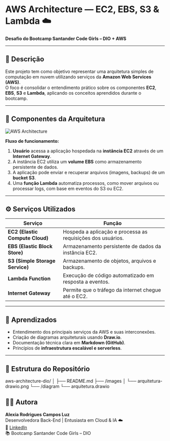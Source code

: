 # AWS Architecture — EC2, EBS, S3 & Lambda ☁️

**Desafio do Bootcamp Santander Code Girls – DIO + AWS**

---

## 📘 Descrição

Este projeto tem como objetivo representar uma arquitetura simples de computação em nuvem utilizando serviços da **Amazon Web Services (AWS)**.  
O foco é consolidar o entendimento prático sobre os componentes **EC2**, **EBS**, **S3** e **Lambda**, aplicando os conceitos aprendidos durante o bootcamp.

---

## 🧩 Componentes da Arquitetura

![AWS Architecture](images/arquitetura-drawio.png)

**Fluxo de funcionamento:**

1. **Usuário** acessa a aplicação hospedada na **instância EC2** através de um **Internet Gateway**.  
2. A instância EC2 utiliza um **volume EBS** como armazenamento persistente de dados.  
3. A aplicação pode enviar e recuperar arquivos (imagens, backups) de um **bucket S3**.  
4. Uma **função Lambda** automatiza processos, como mover arquivos ou processar logs, com base em eventos do S3 ou EC2.

---

## ⚙️ Serviços Utilizados

| Serviço | Função |
|----------|--------|
| **EC2 (Elastic Compute Cloud)** | Hospeda a aplicação e processa as requisições dos usuários. |
| **EBS (Elastic Block Store)** | Armazenamento persistente de dados da instância EC2. |
| **S3 (Simple Storage Service)** | Armazenamento de objetos, arquivos e backups. |
| **Lambda Function** | Execução de código automatizado em resposta a eventos. |
| **Internet Gateway** | Permite que o tráfego da internet chegue até o EC2. |

---

## 🧠 Aprendizados

- Entendimento dos principais serviços da AWS e suas interconexões.
- Criação de diagramas arquiteturais usando **Draw.io**.
- Documentação técnica clara em **Markdown (GitHub)**.
- Princípios de **infraestrutura escalável e serverless**.

---

## 📁 Estrutura do Repositório

aws-architecture-dio/
│
├── README.md
├── /images
│ └── arquitetura-drawio.png
└── /diagram
└── arquitetura.drawio

## 👩‍💻 Autora

**Alexia Rodrigues Campos Luz**  
Desenvolvedora Back-End | Entusiasta em Cloud & IA ☁️  
🔗 [LinkedIn](https://www.linkedin.com/in/alexia-luz)  
📚 Bootcamp Santander Code Girls – DIO